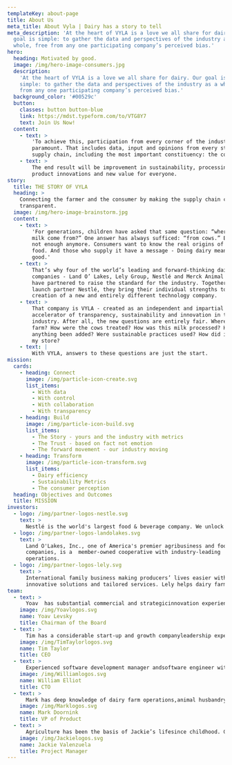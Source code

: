 ```yaml
---
templateKey: about-page
title: About Us
meta_title: About Vyla | Dairy has a story to tell
meta_description: 'At the heart of VYLA is a love we all share for dairy. Our
  goal is simple: to gather the data and perspectives of the industry as a
  whole, free from any one participating company’s perceived bias.'
hero:
  heading: Motivated by good.
  image: /img/hero-image-consumers.jpg
  description:
    'At the heart of VYLA is a love we all share for dairy. Our goal is
    simple: to gather the data and perspectives of the industry as a whole, free
    from any one participating company’s perceived bias.'
  background_color: '#00529c'
  button:
    classes: button button-blue
    link: https://mdst.typeform.com/to/VTG8Y7
    text: Join Us Now!
  content:
    - text: >
        'To achieve this, participation from every corner of the industry is
        paramount. That includes data, input and opinions from every step in the
        supply chain, including the most important constituency: the consumer.'
    - text: >
        The end result will be improvement in sustainability, processing,
        product innovations and new value for everyone.
story:
  title: THE STORY OF VYLA
  heading: >
    Connecting the farmer and the consumer by making the supply chain completely
    transparent.
  image: /img/hero-image-brainstorm.jpg
  content:
    - text: >
        'For generations, children have asked that same question: “where does
        milk come from?” One answer has always sufficed: “from cows.” But that’s
        not enough anymore. Consumers want to know the real origins of their
        food. And those who supply it have a message - Doing dairy means doing
        good.'
    - text: >
        That’s why four of the world’s leading and forward-thinking dairy
        companies - Land O’ Lakes, Lely Group, Nestlé and Merck Animal Health -
        have partnered to raise the standard for the industry. Together with
        launch partner Nestlé, they bring their individual strengths to the
        creation of a new and entirely different technology company.
    - text: >
        That company is VYLA - created as an independent and impartial
        accelerator of transparency, sustainability and innovation in the dairy
        industry. After all, the new questions are entirely fair. Where was the
        farm? How were the cows treated? How was this milk processed? Has
        anything been added? Were sustainable practices used? How did it get to
        my store?
    - text: |
        With VYLA, answers to these questions are just the start.
mission:
  cards:
    - heading: Connect
      image: /img/particle-icon-create.svg
      list_items:
        - With data
        - With control
        - With collaboration
        - With transparency
    - heading: Build
      image: /img/particle-icon-build.svg
      list_items:
        - The Story - yours and the industry with metrics
        - The Trust - based on fact not emotion
        - The forward movement - our industry moving
    - heading: Transform
      image: /img/particle-icon-transform.svg
      list_items:
        - Dairy efficiency
        - Sustainability Metrics
        - The consumer perception
  heading: Objectives and Outcomes
  title: MISSION
investors:
  - logo: /img/partner-logos-nestle.svg
    text: >
      Nestlé is the world's largest food & beverage company. We unlock the power of food to enhance quality of life for everyone, today and for generations to come.
  - logo: /img/partner-logos-landolakes.svg
    text: >
      Land O'Lakes, Inc., one of America's premier agribusiness and food
      companies, is a  member-owned cooperative with industry-leading
      operations.
  - logo: /img/partner-logos-lely.svg
    text: >
      International family business making producers’ lives easier with
      innovative solutions and tailored services. Lely helps dairy farms operate smartly with the use of management systems.
team:
  - text: >
      Yoav  has substantial commercial and strategicinnovation experience with over 20 years in thedairy industry and precise farming business. Inrecent years, Mr. Levsky dedicate much of his timeto lead an industry wide effort to  address some ofthe main challenges our food eco system is facing.He has a substantial network within the foodecosystem, which he is bringing together tocollectively resolve these challenges.
    image: /img/Yoavlogos.svg
    name: Yoav Levsky
    title: Chairman of the Board
  - text: >
      Tim has a considerable start-up and growth companyleadership experience on an international scale. He has beenthe founder and CEO of three manufacturingstart-ups, including Tycom, a manufacture ofultra-precision cutting tools (Irvine CA) now partof Kyocera Corporation, Tycom Dental, amanufacturer of endodontic instruments (Irvine CA)now owned by Sybron Dental Specialties (a Danahercompany), and Liquidmetal Saga Italy, a producer ofmolded amorphous alloys (Padova, Italy).
    image: /img/TimTaylorlogos.svg
    name: Tim Taylor
    title: CEO
  - text: >
      Experienced software development manager andsoftware engineer with passion for softwaredevelopment and empowering teams to solve realworld problems delivering solutions that work andperform well. With 30 years experience working withnumerous database technologies have a strong datametric driven approach to problem solving andincreasingly looking to leverage technology toprovide better solutions, more reliably and quickly in today’s bigdata environments.
    image: /img/Williamlogos.svg
    name: William Elliot
    title: CTO
  - text: >
      Mark has deep knowledge of dairy farm operations,animal husbandry, farm management & dairy industryecosystem. He has a proven ability to adapt andimplement technology that improves dairy farmefficiency & profitability. With decades ofpractical experience in support, planning & designof cloud-based software solutions, Mark isrecognized for leading product and developmentteams to transition from on-premise licensedsoftware to SaaS revenue, cloud-based applications.
    image: /img/Marklogos.svg
    name: Mark Doornink
    title: VP of Product
  - text: >
      Agriculture has been the basis of Jackie’s lifesince childhood. Growing up in the hills amongstbeef cattle sent her to pursue a degree in AnimalScience from California Polytechnic University onthe central coast of California. Through a journeythat involved entrepreneurship, Jackie fit wellinto a Project Manager role at VAS and grew into anIntegration Product Manager. In this role she hasmanaged over 230 projects to meet both short-termand long-term company goals. Jackie understands theidentification, organization, and progression tolaunch a successful product on time and withpurpose.
    image: /img/Jackielogos.svg
    name: Jackie Valenzuela
    title: Project Manager
---
```

